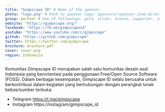 ```yaml
---
title: "Gimpscape ID" # Name of the sponsor
photo: "logo.png" # Path to sponsor logo: sponsors/<sponsor-item-directory>/logo.png
group: partner # One of followings: gold, silver, bronze, supporter, infra, record, videoi18n, swag
website: "https://gimpscape.org/"
facebook: "https://fb.me/gimpscapeid"
youtube: "https://www.youtube.com/c/gimpscape"
github: "https://github.com/gimpscape"
twitter: https://twitter.com/gimpscape
brochure: brochure.pdf
cover: cover.png
region: Indonesia
---
```


Komunitas Gimpscape ID merupakan salah satu komunitas desain asal Indonesia yang berorientasi pada penggunaan Free/Open Source Software (FOSS). Dalam berbagai kesempatan, Gimpscape ID selalu berusaha untuk berkontribusi dalam kegiatan yang berhubungan dengan perangkat lunak bebas/sumber terbuka.

- Telegram https://t.me/gimpscape
- Instagram https://instagram/gimpscape_id
